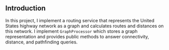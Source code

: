 ## Introduction

In this project, I implement a routing service that represents the United States highway network as a graph and calculates routes and distances on this network. I implement `GraphProcessor` which stores a graph representation and provides public methods to answer connectivity, distance, and pathfinding queries.
